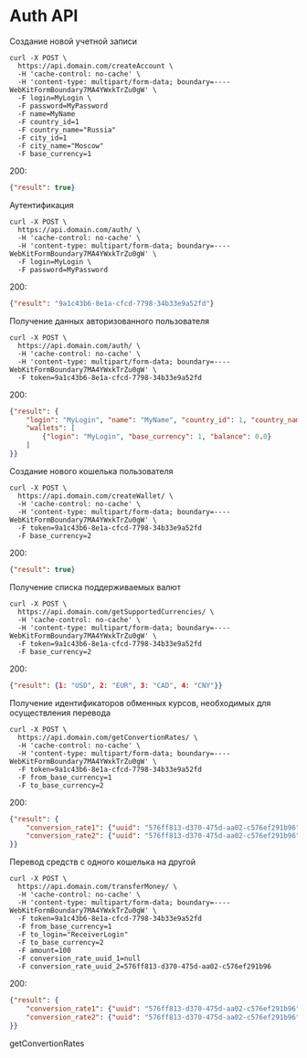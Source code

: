 
Auth API
=========================

>

Создание новой учетной записи

```curl
curl -X POST \
  https://api.domain.com/createAccount \
  -H 'cache-control: no-cache' \
  -H 'content-type: multipart/form-data; boundary=----WebKitFormBoundary7MA4YWxkTrZu0gW' \
  -F login=MyLogin \
  -F password=MyPassword
  -F name=MyName
  -F country_id=1
  -F country_name="Russia"
  -F city_id=1
  -F city_name="Moscow"
  -F base_currency=1
```

200:
```json
{"result": true}
```


>

Аутентификация

```curl
curl -X POST \
  https://api.domain.com/auth/ \
  -H 'cache-control: no-cache' \
  -H 'content-type: multipart/form-data; boundary=----WebKitFormBoundary7MA4YWxkTrZu0gW' \
  -F login=MyLogin \
  -F password=MyPassword
```

200:
```json
{"result": "9a1c43b6-8e1a-cfcd-7798-34b33e9a52fd"}
```


>

Получение данных авторизованного пользователя

```curl
curl -X POST \
  https://api.domain.com/auth/ \
  -H 'cache-control: no-cache' \
  -H 'content-type: multipart/form-data; boundary=----WebKitFormBoundary7MA4YWxkTrZu0gW' \
  -F token=9a1c43b6-8e1a-cfcd-7798-34b33e9a52fd
```

200:
```json
{"result": {
    "login": "MyLogin", "name": "MyName", "country_id": 1, "country_name": "Russia", "city_id": 2, "city_name": "Moscow",
    "wallets": [
        {"login": "MyLogin", "base_currency": 1, "balance": 0.0}
    ]
}}
```


>

Создание нового кошелька пользователя

```curl
curl -X POST \
  https://api.domain.com/createWallet/ \
  -H 'cache-control: no-cache' \
  -H 'content-type: multipart/form-data; boundary=----WebKitFormBoundary7MA4YWxkTrZu0gW' \
  -F token=9a1c43b6-8e1a-cfcd-7798-34b33e9a52fd
  -F base_currency=2
```

200:
```json
{"result": true}
```

>

Получение списка поддерживаемых валют

```curl
curl -X POST \
  https://api.domain.com/getSupportedCurrencies/ \
  -H 'cache-control: no-cache' \
  -H 'content-type: multipart/form-data; boundary=----WebKitFormBoundary7MA4YWxkTrZu0gW' \
  -F token=9a1c43b6-8e1a-cfcd-7798-34b33e9a52fd
  -F base_currency=2
```

200:
```json
{"result": {1: "USD", 2: "EUR", 3: "CAD", 4: "CNY"}}
```

>

Получение идентификаторов обменных курсов, необходимых для осуществления перевода

```curl
curl -X POST \
  https://api.domain.com/getConvertionRates/ \
  -H 'cache-control: no-cache' \
  -H 'content-type: multipart/form-data; boundary=----WebKitFormBoundary7MA4YWxkTrZu0gW' \
  -F token=9a1c43b6-8e1a-cfcd-7798-34b33e9a52fd
  -F from_base_currency=1
  -F to_base_currency=2
```

200:
```json
{"result": {
    "conversion_rate1": {"uuid": "576ff813-d370-475d-aa02-c576ef291b96", "value": 1.21, "datetime": "Sun Nov 11 22:04:02 2018", "base_currency": 1},
    "conversion_rate2": {"uuid": "576ff813-d370-475d-aa02-c576ef291b96", "value": 2.45, "datetime": "Sun Nov 11 22:04:02 2018", "base_currency": 2}
}}
```

>

Перевод средств с одного кошелька на другой

```curl
curl -X POST \
  https://api.domain.com/transferMoney/ \
  -H 'cache-control: no-cache' \
  -H 'content-type: multipart/form-data; boundary=----WebKitFormBoundary7MA4YWxkTrZu0gW' \
  -F token=9a1c43b6-8e1a-cfcd-7798-34b33e9a52fd
  -F from_base_currency=1
  -F to_login="ReceiverLogin"
  -F to_base_currency=2
  -F amount=100
  -F conversion_rate_uuid_1=null
  -F conversion_rate_uuid_2=576ff813-d370-475d-aa02-c576ef291b96
```

200:
```json
{"result": {
    "conversion_rate1": {"uuid": "576ff813-d370-475d-aa02-c576ef291b96", "value": 1.21, "datetime": "Sun Nov 11 22:04:02 2018", "base_currency": 1},
    "conversion_rate2": {"uuid": "576ff813-d370-475d-aa02-c576ef291b96", "value": 2.45, "datetime": "Sun Nov 11 22:04:02 2018", "base_currency": 2}
}}
```

getConvertionRates